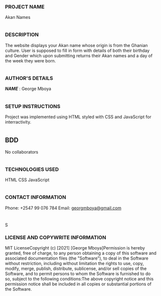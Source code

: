 ### PROJECT NAME

Akan Names
#

### DESCRIPTION
The website displays your Akan name whose origin is from the Ghanian culture. User is supposed to fill in form with details of both their birthday and Gender which upon submitting returns their Akan names and a day of the week they were born.
#

### AUTHOR'S DETAILS
___NAME___ : George Mboya
#

### SETUP INSTRUCTIONS
Project was implemented using HTML styled with CSS and JavaScript for interractivity.
#

## BDD
No collaborators 
#

### TECHNOLOGIES USED
HTML CSS JavaScript
#

### CONTACT INFORMATION
Phone: +2547 99 076 784
Email: georgmboya@gmail.com
#
S
### LICENSE AND COPYWRITE INFORMATION
MIT License​Copyright (c) [2021] [George Mboya]​Permission is hereby granted, free of charge, to any person obtaining a copy of this software and associated documentation files (the "Software"), to deal in the Software without restriction, including without limitation the rights to use, copy, modify, merge, publish, distribute, sublicense, and/or sell copies of the Software, and to permit persons to whom the Software is furnished to do so, subject to the following conditions:​The above copyright notice and this permission notice shall be included in all copies or substantial portions of the Software.


